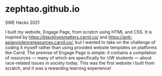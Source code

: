 # zephtao.github.io
SWE Hacks 2021

I built my website, Engage Page, from scratch using HTML and CSS. It is inspired by https://blacklivesmatters.carrd.co/ and
https://anti-asianviolenceresources.carrd.co/, but I wanted to take on the challenge of coding it myself rather than using
provided website templates on platforms like Carrd. The premise of Engage Page is simple: it contains a compilation of
resources — many of which are specifically for UW students — about race-related issues in society today. This was the first
website I built from scratch, and it was a rewarding learning experience!
